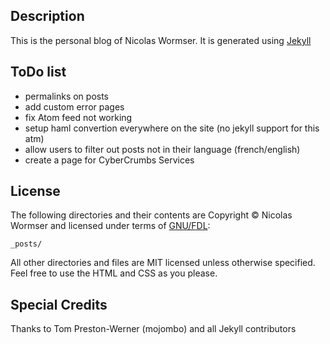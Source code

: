 ## Description ##

This is the personal blog of Nicolas Wormser. It is generated using [Jekyll](http://github.com/mojombo/jekyll)

## ToDo list ##

* permalinks on posts
* add custom error pages
* fix Atom feed not working
* setup haml convertion everywhere on the site (no jekyll support for this atm)
* allow users to filter out posts not in their language (french/english)
* create a page for CyberCrumbs Services 

## License ##
The following directories and their contents are Copyright © Nicolas Wormser and licensed under terms of [GNU/FDL](http://www.gnu.org/licenses/fdl-1.3.txt):

    _posts/

All other directories and files are MIT licensed unless otherwise specified. Feel free to use the HTML and CSS as you please.

## Special Credits ##
Thanks to Tom Preston-Werner (mojombo) and all Jekyll contributors
